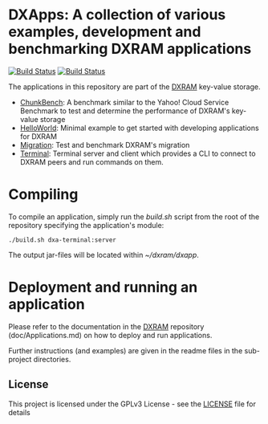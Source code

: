 # DXApps: A collection of various examples, development and benchmarking DXRAM applications
[![Build Status](https://travis-ci.org/hhu-bsinfo/dxapps.svg?branch=master)](https://travis-ci.org/hhu-bsinfo/dxapps)
[![Build Status](https://travis-ci.org/hhu-bsinfo/dxapps.svg?branch=development)](https://travis-ci.org/hhu-bsinfo/dxapps)

The applications in this repository are part of the [DXRAM](https://github.com/hhu-bsinfo/dxram) key-value storage.

* [ChunkBench](dxa-chunkbench/README.md): A benchmark similar to the Yahoo! Cloud Service Benchmark to test and
determine the performance of DXRAM's key-value storage
* [HelloWorld](dxa-helloworld/README.md): Minimal example to get started with developing applications for DXRAM
* [Migration](dxa-migration/README.md): Test and benchmark DXRAM's migration
* [Terminal](dxa-terminal/README.md): Terminal server and client which provides a CLI to connect to DXRAM peers and run
 commands on them.

# Compiling
To compile an application, simply run the *build.sh* script from the root of the repository specifying the application's module:
```
./build.sh dxa-terminal:server
```

The output jar-files will be located within *~/dxram/dxapp*.

# Deployment and running an application
Please refer to the documentation in the [DXRAM](https://github.com/hhu-bsinfo/dxram) repository (doc/Applications.md)
on how to deploy and run applications.

Further instructions (and examples) are given in the readme files in the sub-project directories.

## License
This project is licensed under the GPLv3 License - see the [LICENSE](LICENSE) file for details
